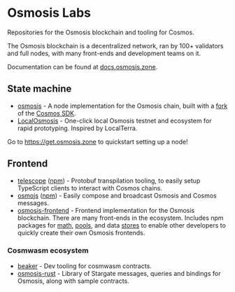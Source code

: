 # Osmosis Labs

Repositories for the Osmosis blockchain and tooling for Cosmos.

The Osmosis blockchain is a decentralized network, ran by 100+ validators and full nodes, with many front-ends and development teams on it.

Documentation can be found at [docs.osmosis.zone](https://docs.osmosis.zone/).

## State machine

- [osmosis](https://github.com/osmosis-labs/osmosis) - A node implementation for the Osmosis chain, built with a [fork](https://github.com/osmosis-labs/cosmos-sdk) of the [Cosmos SDK](https://github.com/cosmos/cosmos-sdk).
- [LocalOsmosis](https://github.com/osmosis-labs/LocalOsmosis) - One-click local Osmosis testnet and ecosystem for rapid prototyping. Inspired by LocalTerra.

Go to https://get.osmosis.zone to quickstart setting up a node!

## Frontend

- [telescope](https://github.com/osmosis-labs/telescope) ([npm](https://www.npmjs.com/package/@osmonauts/telescope)) - Protobuf transpilation tooling, to easily setup TypeScript clients to interact with Cosmos chains.
- [osmojs](https://github.com/osmosis-labs/osmojs) ([npm](https://www.npmjs.com/package/osmojs)) - Easily compose and broadcast Osmosis and Cosmos messages.
- [osmosis-frontend](https://github.com/osmosis-labs/osmosis-frontend) - Frontend implementation for the Osmosis blockchain. There are many front-ends in the ecosystem. Includes npm packages for [math](https://www.npmjs.com/package/@osmosis-labs/math), [pools](https://www.npmjs.com/package/@osmosis-labs/pools), and data [stores](https://www.npmjs.com/package/@osmosis-labs/stores) to enable other developers to quickly create their own Osmosis frontends.

### Cosmwasm ecosystem

- [beaker](https://github.com/osmosis-labs/beaker) - Dev tooling for cosmwasm contracts.
- [osmosis-rust](https://github.com/osmosis-labs/osmosis-rust) - Library of Stargate messages, queries and bindings for Osmosis, along with sample contracts.

<!-- (TODO: Link to sample contracts here) -->

<!--

**Here are some ideas to get you started:**

🙋‍♀️ A short introduction - what is your organization all about?
🌈 Contribution guidelines - how can the community get involved?
👩‍💻 Useful resources - where can the community find your docs? Is there anything else the community should know?
🍿 Fun facts - what does your team eat for breakfast?
🧙 Remember, you can do mighty things with the power of [Markdown](https://docs.github.com/github/writing-on-github/getting-started-with-writing-and-formatting-on-github/basic-writing-and-formatting-syntax)
-->

